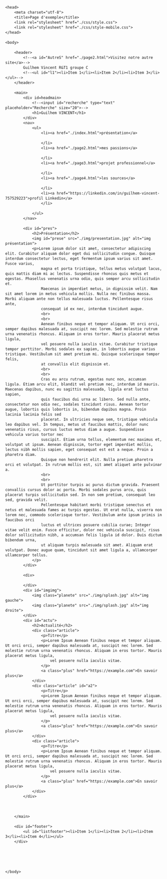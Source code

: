 <!doctype html>
<html lang="fr">

    <head>
        <meta charset="utf-8">
        <title>Page d'exemple</title>
        <link rel="stylesheet" href="./css/style.css">
		<link rel="stylesheet" href="./css/style-mobile.css">
	</head>

	<body>
		
		<header>
			<!--<a id="AutreS" href="./page2.html">Visitez notre autre site</a>-->
			Guilhem Vincent R&T1 groupe C
			<!--<ul id="l1"><li>Item 1</li><li>Item 2</li><li>Item 3</li></ul>-->
		</header>

		<main>
			<div id=headmain>
				<!--<input id="recherche" type="text" placeholder="Recherche" size="20">-->
				<h1>Guilhem VINCENT</h1>
			</div>
            <nav>
                <ul>
					<li><a href="./index.html">présentation</a>
						
					</li>
					<li><a href="./page2.html">mes passions</a>
						
 				 	</li>
					<li><a href="./page3.html">projet professionnel</a>
						
					</li>
					<li><a href="./page4.html">les sources</a>
					
					</li>
					<li><a href="https://linkedin.com/in/guilhem-vincent-757529223">profil Linkedin</a>
					</li>
 				
				</ul>
			</nav>

			<div id="pres">
				<h2>Présentation</h2>
				<img id="prese" src="./img/presentation.jpg" alt="img présentation">
				<p>Lorem ipsum dolor sit amet, consectetur adipiscing elit. Curabitur aliquam dolor eget dui sollicitudin congue. Quisque interdum consectetur lectus, eget fermentum ipsum varius sit amet. Fusce varius, 
					magna et porta tristique, tellus metus volutpat lacus, quis mattis diam mi ac lectus. Suspendisse rhoncus quis metus et egestas. Phasellus venenatis urna odio, quis semper arcu sollicitudin et.
					Maecenas in imperdiet metus, in dignissim velit. Nam sit amet lorem in metus vehicula mollis. Nulla nec finibus massa. Morbi aliquam ante non tellus malesuada luctus. Pellentesque risus ante,
					consequat id ex nec, interdum tincidunt augue.
					<br>
					<br>
					Aenean finibus neque et tempor aliquam. Ut orci orci, semper dapibus malesuada at, suscipit nec lorem. Sed molestie rutrum urna venenatis rhoncus. Aliquam in eros tortor. Mauris placerat metus ligula,
					vel posuere nulla iaculis vitae. Curabitur tristique tempor porttitor. Morbi sodales ex sapien, in lobortis augue varius tristique. Vestibulum sit amet pretium mi. Quisque scelerisque tempor felis,
					at convallis elit dignissim et.
					<br>
					<br>
					Cras eu arcu rutrum, egestas nunc non, accumsan ligula. Etiam arcu elit, blandit vel pretium nec, interdum id mauris. Maecenas dapibus, nunc eu sagittis malesuada, ligula erat luctus sapien,
					quis faucibus dui urna ac libero. Sed nulla ante, consectetur non odio nec, sodales tincidunt risus. Aenean tortor augue, lobortis quis lobortis in, bibendum dapibus magna. Proin lacinia lacinia felis sed
					placerat. In ultricies neque sem, tristique vehicula leo dapibus vel. In tempus, metus ut faucibus mattis, dolor nunc venenatis risus, cursus luctus metus diam a augue. Suspendisse vehicula varius tortor nec
					suscipit. Etiam urna tellus, elementum nec maximus et, volutpat ut ipsum. Aenean dignissim, tortor eget imperdiet mollis, lectus nibh mollis sapien, eget consequat est est a neque. Proin a pharetra diam.
					Quisque non hendrerit elit. Nulla pretium pharetra orci et volutpat. In rutrum mollis est, sit amet aliquet ante pulvinar a.
					<br>
					<br>
					Ut porttitor turpis ac purus dictum gravida. Praesent convallis cursus dolor ac porta. Morbi sodales purus arcu, quis placerat turpis sollicitudin sed. In non sem pretium, consequat leo sed, gravida velit.
					Pellentesque habitant morbi tristique senectus et netus et malesuada fames ac turpis egestas. Ut erat nulla, viverra non lorem nec, commodo scelerisque tortor. Vestibulum ante ipsum primis in faucibus orci
					luctus et ultrices posuere cubilia curae; Integer vitae velit enim. Fusce efficitur, dolor nec vehicula suscipit, risus dolor sollicitudin nibh, a accumsan felis ligula id dolor. Duis dictum bibendum urna,
					ut aliquam turpis malesuada sit amet. Aliquam erat volutpat. Donec augue quam, tincidunt sit amet ligula a, ullamcorper ullamcorper tellus.
				</p>
			</div>
            
            <div>
				
			</div>
			<div id="imgimg">
				<img class="planete" src="./img/splash.jpg" alt="img gauche">
				<img class="planete" src="./img/splash.jpg" alt="img droite">
			</div>
			<div id="actu">
				<h2>Actualité</h2>
				<div class="article">
					<p>Titre</p>
					<p>Lorem Ipsum Aenean finibus neque et tempor aliquam. Ut orci orci, semper dapibus malesuada at, suscipit nec lorem. Sed molestie rutrum urna venenatis rhoncus. Aliquam in eros tortor. Mauris placerat metus ligula,
						vel posuere nulla iaculis vitae.
					</p>
					<a class="plus" href="https://example.com">En savoir plus</a>
				</div>
				<div class="article" id="a2">
					<p>Titre</p>
					<p>Lorem Ipsum Aenean finibus neque et tempor aliquam. Ut orci orci, semper dapibus malesuada at, suscipit nec lorem. Sed molestie rutrum urna venenatis rhoncus. Aliquam in eros tortor. Mauris placerat metus ligula,
						vel posuere nulla iaculis vitae.
					</p>
					<a class="plus" href="https://example.com">En savoir plus</a>
				</div>
				<div class="article">
					<p>Titre</p>
					<p>Lorem Ipsum Aenean finibus neque et tempor aliquam. Ut orci orci, semper dapibus malesuada at, suscipit nec lorem. Sed molestie rutrum urna venenatis rhoncus. Aliquam in eros tortor. Mauris placerat metus ligula,
						vel posuere nulla iaculis vitae.
					</p>
					<a class="plus" href="https://example.com">En savoir plus</a>
				</div>
			</div>



		</main>

		<div id="footer">
			<ul id="listfooter"><li>Item 1</li><li>Item 2</li><li>Item 3</li><li>Item 4</li></ul>
		</div>





	</body>

</html>
